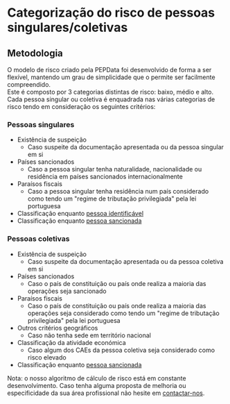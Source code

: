 # Categorização do risco de pessoas singulares/coletivas

## Metodologia

O modelo de risco criado pela PEPData foi desenvolvido de forma a ser flexível, mantendo um grau de simplicidade que o permite ser facilmente compreendido.   
Este é composto por 3 categorias distintas de risco: baixo, médio e alto. Cada pessoa singular ou coletiva é enquadrada nas várias categorias de risco tendo em consideração os seguintes critérios:

### Pessoas singulares

* Existência de suspeição 
  * Caso suspeite da documentação apresentada ou da pessoa singular em si 
* Países sancionados 
  * Caso a pessoa singular tenha naturalidade, nacionalidade ou residência em países sancionados internacionalmente
* Paraísos fiscais
  * Caso a pessoa singular tenha residência num país considerado como tendo um "regime de tributação privilegiada" pela lei portuguesa
* Classificação enquanto [pessoa identificável](../../glossario/glossario-aplicacao.md#pessoa-identificavel)
* Classificação enquanto [pessoa sancionada](../../glossario/glossario-aplicacao.md#sancionado)

### Pessoas coletivas

* Existência de suspeição 
  * Caso suspeite da documentação apresentada ou da pessoa coletiva em si 
* Países sancionados 
  * Caso o país de constituição ou país onde realiza a maioria das operações seja sancionado
* Paraísos fiscais
  * Caso o país de constituição ou país onde realiza a maioria das operações seja considerado como tendo um "regime de tributação privilegiada" pela lei portuguesa
* Outros critérios geográficos
  * Caso não tenha sede em território nacional
* Classificação da atividade económica
  * Caso algum dos CAEs da pessoa coletiva seja considerado como risco elevado
* Classificação enquanto [pessoa sancionada](../../glossario/glossario-aplicacao.md#sancionado)

Nota: o nosso algoritmo de cálculo de risco está em constante desenvolvimento. Caso tenha alguma proposta de melhoria ou especificidade da sua área profissional não hesite em [contactar-nos](../../outros/contactos.md).


